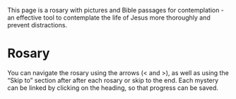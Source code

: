 This page is a rosary with pictures and Bible passages for contemplation - 
an effective tool to contemplate the life of Jesus more thoroughly 
and prevent distractions. 

# Rosary

You can navigate the rosary using the arrows 
(&lt; and &gt;), as well as using the “Skip to” section after 
after each rosary or skip to the end. Each mystery can be linked by clicking on the heading,
so that progress can be saved.
